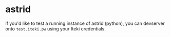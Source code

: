 # astrid

if you'd like to test a running instance of astrid (python), you can devserver onto `test.iteki.pw` using your Iteki credentials.